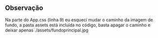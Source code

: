 ## **Observação**

Na parte do App.css (linha 9) eu esqueci mudar o caminho da imagem de fundo, a pasta assets está incluída no código, basta apagar o caminho e deixar apenas ./assets/fundoprincipal.jpg
